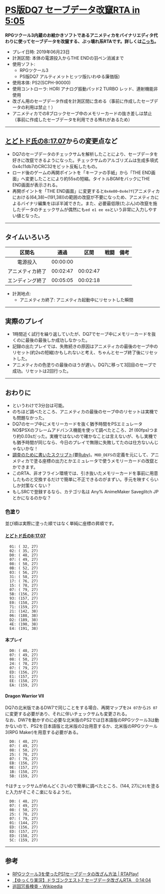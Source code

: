 # [PS版DQ7 セーブデータ改竄RTA in 5:05](https://www.youtube.com/watch?v=oN6G7JVtApU)

**RPGツクール3内蔵のお絵かきソフトであるアニメティカをバイナリエディタ代わりに使ってセーブデータを改竄する、ぶっ壊れ系RTAです。詳しくは[こっち](#参考)。**

- プレイ日時: 2019年06月23日
- 計測区間: 本体の電源投入からTHE ENDの羽ペン消滅まで
- 使用ソフト:
  - RPGツクール3
  - PS版DQ7 アルティメットヒッツ版(いわゆる廉価版)
- 使用本体: PS2(SCPH-90000)
- 使用コントローラ: HORI アナログ振動パッド2 TURBO レッド、連射機能非使用
- 改ざん用のセーブデータ作成を計測区間に含める（事前に作成したセーブデータの利用は禁止！）
- アニメティカでの8ブロックセーブ中のメモリーカードの抜き差しは禁止（事前に作成したセーブデータを利用できる怖れがあるため）

----

## [とどトド氏の8:17.07](https://www.nicovideo.jp/watch/sm35229544)からの変更点など

- DQ7のセーブデータのチェックサムを解析したことにより、セーブデータを好きに改竄できるようになった。チェックサムのアルゴリズムは生成多項式0x4c11db7のCRC32をビット反転したもの。
- ロード後のゲームの再開ポイントを「キーファの手紙」から「THE END画面」へ変更したことにより約55sの短縮。タイトルBGMをバックにTHE END画面が表示される。
- 再開ポイントを「THE END画面」に変更すると`0x4e00~0x4e7f`(アニメティカにおける(64,38)~(191,38))の範囲の改竄が不要になっため、アニメティカによるバイナリ編集をほぼ半減できた。また、必要最低限(たぶん)の改竄を施したデータのチェックサムが偶然にも`ed e1 ee ea`という非常に入力しやすい値となった。

----

## タイムいろいろ

|区間名|通過|区間|戦闘|備考|
|:---:|:---:|:---:|:---:|:---:|
|電源投入|00:00:00|||
|アニメティカ終了|00:02:47|00:02:47|||
|エンディング終了|00:05:05|00:02:18|||

- 計測地点:
  - アニメティカ終了: アニメティカ起動中にリセットした瞬間

----

## 実際のプレイ

- 1時間近く試行を繰り返していたが、DQ7でセーブ中にメモリーカードを抜くのに最後の最後しか成功しなかった。
- 記録の出たプレイでは、失敗続きの原因はアニメティカの最後のセーブ中のリセット(約2sの短縮)かもしれないと考え、ちゃんとセーブ終了後にリセットした。
- アニメティカの色塗りの最後のほうが遅い。DQ7に移って3回目のセーブで成功。リセットは2回行った。

----

## おわりに

- というわけで3分台は可能。
- のちほど調べたところ、アニメティカの最後のセーブ中のリセットは実機でも問題なかった。
- DQ7のセーブ中にメモリーカードを抜く猶予時間をPSエミュレータNO$PSXのフレームアドバンス機能を使って調べたところ、2f (60fps)つまり約0.03sだった。実機ではないので確かなことは言えないが、もし実機でも猶予時間が同じなら、今日のプレイで無限に失敗してたのは仕方ないんじゃないかな！
- [調査のために書いたスクリプト](./psdq7_checksum_animemaker.rb)(要[Ruby](https://www.ruby-lang.org/ja/))。`MOD_DEFS`の定義を元にして、アニメティカで塗る座標の出力とかエミュレータで使うメモリーカードの改竄とかできます。
- このRTA、非オフライン環境では、引き抜いたメモリーカードを事前に用意したものと交換するだけで簡単に不正できるのがまずい。手元を映すくらいしか対策なくない？
- もしSRCで登録するなら、カテゴリ名は Any% AnimeMaker Saveglitch JP とかになるのかな？

### 色塗り

並び順は実際に塗った順ではなく単純に座標の昇順です。

#### [とどトド氏の8:17.07](https://www.nicovideo.jp/watch/sm35229544)
```
  01: ( 32, 27)
  02: ( 35, 27)
  D0: ( 48, 27)
  07: ( 49, 27)
  08: ( 50, 27)
  0B: ( 52, 27)
  03: ( 56, 27)
  31: ( 58, 27)
  17: ( 76, 27)
  15: ( 78, 27)
  07: ( 79, 27)
  5B: (156, 27)
  93: (157, 27)
  E0: (158, 27)
  71: (159, 27)
  21: (142, 38)
  06: (188, 38)
  D2: (189, 38)
  4E: (190, 38)
  E4: (191, 38)
```

#### 本プレイ
```
  D0: ( 48, 27)
  07: ( 49, 27)
  08: ( 50, 27)
  24: ( 78, 27)
  07: ( 79, 27)
  ED: (156, 27)
  E1: (157, 27)
  EE: (158, 27)
  EA: (159, 27)
  ```

#### Dragon Warrior VII

DQ7の北米版であるDW7で同じことをする場合、再開マップを`24 07`から`25 07`に変更する必要があり、それに伴いチェックサムも変更される。  
なお、DW7を動かすのに必要な北米版のPS2では日本語版のRPGツクール3は動かないので、PS2を日本語版と北米版の2台用意するか、北米版のRPGツクール3(RPG Maker)を用意する必要がある。

```
  D0: ( 48, 27)
  07: ( 49, 27)
  08: ( 50, 27)
  25: ( 78, 27)
  07: ( 79, 27)
  EB: (156, 27)
  0E: (157, 27)
  1B: (158, 27)
  5B: (159, 27)
```

↑はチェックサムがめんどくさいので簡単に調べたところ、(144, 27)に`01`を塗ると入力がそこそこ楽になるようだ。
```
  D0: ( 48, 27)
  07: ( 49, 27)
  08: ( 50, 27)
  25: ( 78, 27)
  07: ( 79, 27)
  01: (144, 27)
  ED: (156, 27)
  ED: (157, 27)
  ED: (158, 27)
  5C: (159, 27)
```

----

## 参考

- [RPGツクール3を使ったPS1セーブデータの改ざん方法 | RTAPlay!](https://rta-play.info/tool/save-glitch/)
- [【ゆっくり実況】ドラゴンクエスト7 セーブデータ改ざんRTA　0:14:04](https://www.nicovideo.jp/watch/sm35205981)
- [巡回冗長検査 - Wikipedia](https://ja.wikipedia.org/wiki/%E5%B7%A1%E5%9B%9E%E5%86%97%E9%95%B7%E6%A4%9C%E6%9F%BB)


